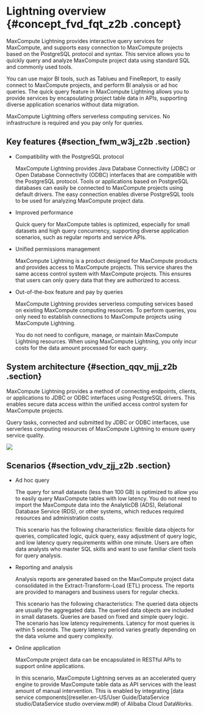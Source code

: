 # Lightning overview {#concept_fvd_fqt_z2b .concept}

MaxCompute Lightning provides interactive query services for MaxCompute, and supports easy connection to MaxCompute projects based on the PostgreSQL protocol and syntax. This service allows you to quickly query and analyze MaxCompute project data using standard SQL and commonly used tools.

You can use major BI tools, such as Tablueu and FineReport, to easily connect to MaxCompute projects, and perform BI analysis or ad hoc queries. The quick query feature in MaxCompute Lightning allows you to provide services by encapsulating project table data in APIs, supporting diverse application scenarios without data migration.

MaxCompute Lightning offers serverless computing services. No infrastructure is required and you pay only for queries.

## Key features {#section_fwm_w3j_z2b .section}

-   Compatibility with the PostgreSQL protocol

    MaxCompute Lightning provides Java Database Connectivity \(JDBC\) or Open Database Connectivity \(ODBC\) interfaces that are compatible with the PostgreSQL protocol. Tools or applications based on PostgreSQL databases can easily be connected to MaxCompute projects using default drivers. The easy connection enables diverse PostgreSQL tools to be used for analyzing MaxCompute project data.

-   Improved performance

    Quick query for MaxCompute tables is optimized, especially for small datasets and high query concurrency, supporting diverse application scenarios, such as regular reports and service APIs.

-   Unified permissions management

    MaxCompute Lightning is a product designed for MaxCompute products and provides access to MaxCompute projects. This service shares the same access control system with MaxCompute projects. This ensures that users can only query data that they are authorized to access.

-   Out-of-the-box feature and pay by queries

    MaxCompute Lightning provides serverless computing services based on existing MaxCompute computing resources. To perform queries, you only need to establish connections to MaxCompute projects using MaxCompute Lightning.

    You do not need to configure, manage, or maintain MaxCompute Lightning resources. When using MaxCompute Lightning, you only incur costs for the data amount processed for each query.


## System architecture {#section_qqv_mjj_z2b .section}

MaxCompute Lightning provides a method of connecting endpoints, clients, or applications to JDBC or ODBC interfaces using PostgreSQL drivers. This enables secure data access within the unified access control system for MaxCompute projects.

Query tasks, connected and submitted by JDBC or ODBC interfaces, use serverless computing resources of MaxCompute Lightning to ensure query service quality.

![](http://static-aliyun-doc.oss-cn-hangzhou.aliyuncs.com/assets/img/20113/154461684811152_en-US.jpg)

## Scenarios {#section_vdv_zjj_z2b .section}

-   Ad hoc query

    The query for small datasets \(less than 100 GB\) is optimized to allow you to easily query MaxCompute tables with low latency. You do not need to import the MaxCompute data into the AnalyticDB \(ADS\), Relational Database Service \(RDS\), or other systems, which reduces required resources and administration costs.

    This scenario has the following characteristics: flexible data objects for queries, complicated logic, quick query, easy adjustment of query logic, and low latency query requirements within one minute. Users are often data analysts who master SQL skills and want to use familiar client tools for query analysis.

-   Reporting and analysis

    Analysis reports are generated based on the MaxCompute project data consolidated in the Extract-Transform-Load \(ETL\) process. The reports are provided to managers and business users for regular checks.

    This scenario has the following characteristics: The queried data objects are usually the aggregated data. The queried data objects are included in small datasets. Queries are based on fixed and simple query logic. The scenario has low latency requirements. Latency for most queries is within 5 seconds. The query latency period varies greatly depending on the data volume and query complexity.

-   Online application

    MaxCompute project data can be encapsulated in RESTful APIs to support online applications.

    In this scenario, MaxCompute Lightning serves as an accelerated query engine to provide MaxCompute table data as API services with the least amount of manual intervention. This is enabled by integrating [data service components](reseller.en-US/User Guide/DataService studio/DataService studio overview.md#) of Alibaba Cloud DataWorks.


